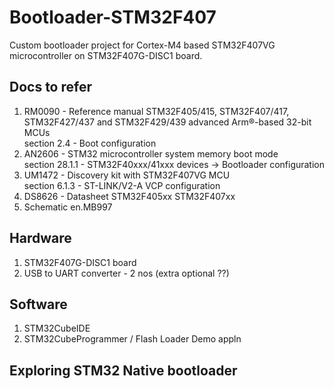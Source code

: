 # Bootloader-STM32F407
Custom bootloader project for Cortex-M4 based STM32F407VG microcontroller on STM32F407G-DISC1 board.

## Docs to refer
1. RM0090 - Reference manual STM32F405/415, STM32F407/417, STM32F427/437 and STM32F429/439 advanced Arm®-based 32-bit MCUs  
   section 2.4 - Boot configuration
2. AN2606 - STM32 microcontroller system memory boot mode  
   section 28.1.1 - STM32F40xxx/41xxx devices -> Bootloader configuration
3. UM1472 - Discovery kit with STM32F407VG MCU  
   section 6.1.3 - ST-LINK/V2-A VCP configuration
4. DS8626 - Datasheet STM32F405xx STM32F407xx
5. Schematic en.MB997   


## Hardware
1. STM32F407G-DISC1 board
2. USB to UART converter - 2 nos (extra optional ??)

## Software
1. STM32CubeIDE
2. STM32CubeProgrammer / Flash Loader Demo appln

## Exploring STM32 Native bootloader
